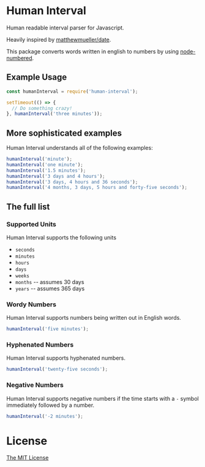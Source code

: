 # Human Interval
Human readable interval parser for Javascript.

Heavily inspired by
[matthewmueller/date](http://github.com/matthewmueller/date).

This package converts words written in english to numbers by using [node-numbered](https://github.com/blakeembrey/node-numbered).


## Example Usage

```js
const humanInterval = require('human-interval');

setTimeout(() => {
  // Do something crazy!
}, humanInterval('three minutes'));

```

## More sophisticated examples

Human Interval understands all of the following examples:

```js
humanInterval('minute');
humanInterval('one minute');
humanInterval('1.5 minutes');
humanInterval('3 days and 4 hours');
humanInterval('3 days, 4 hours and 36 seconds');
humanInterval('4 months, 3 days, 5 hours and forty-five seconds');
```

## The full list

### Supported Units

Human Interval supports the following units

- `seconds`
- `minutes`
- `hours`
- `days`
- `weeks`
- `months` -- assumes 30 days
- `years` -- assumes 365 days

### Wordy Numbers

Human Interval supports numbers being written out in English words.

```js
humanInterval('five minutes');
```

### Hyphenated Numbers

Human Interval supports hyphenated numbers.

```js
humanInterval('twenty-five seconds');
```

### Negative Numbers

Human Interval supports negative numbers if the time starts with a `-` symbol immediately followed by a number.

```js
humanInterval('-2 minutes');
```

# License
[The MIT License](LICENSE.md)
